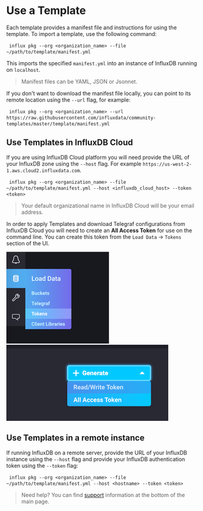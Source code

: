# Use a Template

Each template provides a manifest file and instructions for using the template.
To import a template, use the following command:

```
 influx pkg --org <organization_name> --file ~/path/to/template/manifest.yml
 ```

This imports the specified `manifest.yml` into an instance of InfluxDB running on `localhost`.

> Manifest files can be YAML, JSON or Jsonnet.

If you don't want to download the manifest file locally, you can point to its remote location using the `--url` flag, for example:
```
 influx pkg --org <organization_name> --url https://raw.githubusercontent.com/influxdata/community-templates/master/template/manifest.yml
 ```

 ## Use Templates in InfluxDB Cloud

If you are using InfluxDB Cloud platform you will need provide the URL of your InfluxDB zone using the `--host` flag. For example `https://us-west-2-1.aws.cloud2.influxdata.com`. 

```
 influx pkg --org <organization_name> --file ~/path/to/template/manifest.yml --host <influxdb_cloud_host> --token <token>
```

> Your default organizational name in InfluxDB Cloud will be your email address.

In order to apply Templates and download Telegraf configurations from InfluxDB Cloud you will need to create an **All Access Token** for use on the command line. You can create this token from the `Load Data` -> `Tokens` section of the UI.

![Tokens page](img/nav_token.png)
![Token Creation](img/token_creation.png)

 ## Use Templates in a remote instance

If running InfluxDB on a remote server, provide the URL of your InfluxDB instance using the `--host` flag and provide your InfluxDB authentication token using the ``--token`` flag:

```
 influx pkg --org <organization_name> --file ~/path/to/template/manifest.yml --host <hostname> --token <token>
```


> Need help? You can find [support](../README.md#support) information at the bottom of the main page.
